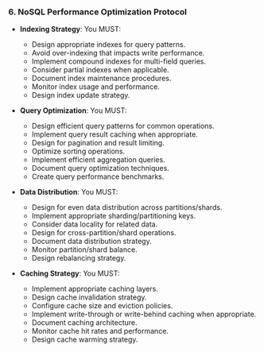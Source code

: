 ### 6. NoSQL Performance Optimization Protocol
- **Indexing Strategy**: You MUST:
  - Design appropriate indexes for query patterns.
  - Avoid over-indexing that impacts write performance.
  - Implement compound indexes for multi-field queries.
  - Consider partial indexes when applicable.
  - Document index maintenance procedures.
  - Monitor index usage and performance.
  - Design index update strategy.

- **Query Optimization**: You MUST:
  - Design efficient query patterns for common operations.
  - Implement query result caching when appropriate.
  - Design for pagination and result limiting.
  - Optimize sorting operations.
  - Implement efficient aggregation queries.
  - Document query optimization techniques.
  - Create query performance benchmarks.

- **Data Distribution**: You MUST:
  - Design for even data distribution across partitions/shards.
  - Implement appropriate sharding/partitioning keys.
  - Consider data locality for related data.
  - Design for cross-partition/shard operations.
  - Document data distribution strategy.
  - Monitor partition/shard balance.
  - Design rebalancing strategy.

- **Caching Strategy**: You MUST:
  - Implement appropriate caching layers.
  - Design cache invalidation strategy.
  - Configure cache size and eviction policies.
  - Implement write-through or write-behind caching when appropriate.
  - Document caching architecture.
  - Monitor cache hit rates and performance.
  - Design cache warming strategy.